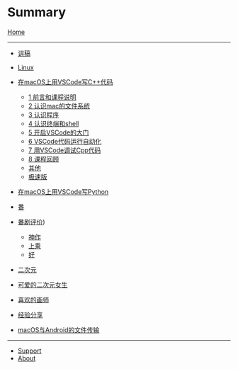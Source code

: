 # Summary

[Home](SITE_/foreword/site_info.md)

---

- [讲稿]()
- [Linux](LECTURE_/linux/linux.md)
- [在macOS上用VSCode写C++代码](LECTURE_/vscode_cpp_macos/0_about.md)
    - [1 前言和课程说明](LECTURE_/vscode_cpp_macos/1_前言和课程说明.md)
    - [2 认识mac的文件系统](LECTURE_/vscode_cpp_macos/2_认识mac的文件系统.md)
    - [3 认识程序](LECTURE_/vscode_cpp_macos/3_认识程序.md)
    - [4 认识终端和shell](LECTURE_/vscode_cpp_macos/4_认识终端和shell.md)
    - [5 开启VSCode的大门](LECTURE_/vscode_cpp_macos/5_开启VSCode的大门.md)
    - [6 VSCode代码运行自动化](LECTURE_/vscode_cpp_macos/6_VSCode代码运行自动化.md)
    - [7 用VSCode调试Cpp代码](LECTURE_/vscode_cpp_macos/7_用VSCode调试Cpp代码.md)
    - [8 课程回顾](LECTURE_/vscode_cpp_macos/8_课程回顾.md)
    - [其他](LECTURE_/vscode_cpp_macos/9_others.md)
    - [极速版](LECTURE_/vscode_cpp_macos/10_极速版.md)
- [在macOS上用VSCode写Python](LECTURE_/vscode_python_macos/0_main.md)
- [番]()
- [番剧评价](ANIME_/anime_rating.md))
    - [神作](ANIME_/anime_rating_extraordinary.md)
    - [上乘](ANIME_/anime_rating_great.md)
    - [好](ANIME_/anime_rating_good.md)

- [二次元]()
- [可爱的二次元女生](ANIME_/ANIME__kawaii.md)
- [喜欢的画师](INTEREST_/fanbox_with_PSD.md)

- [经验分享]()
- [macOS与Android的文件传输](LECTURE_/sharing_mac_android/0_main.md)

---

- [Support](SITE_/postscript/support.md)
- [About](SITE_/postscript/site_build.md)
